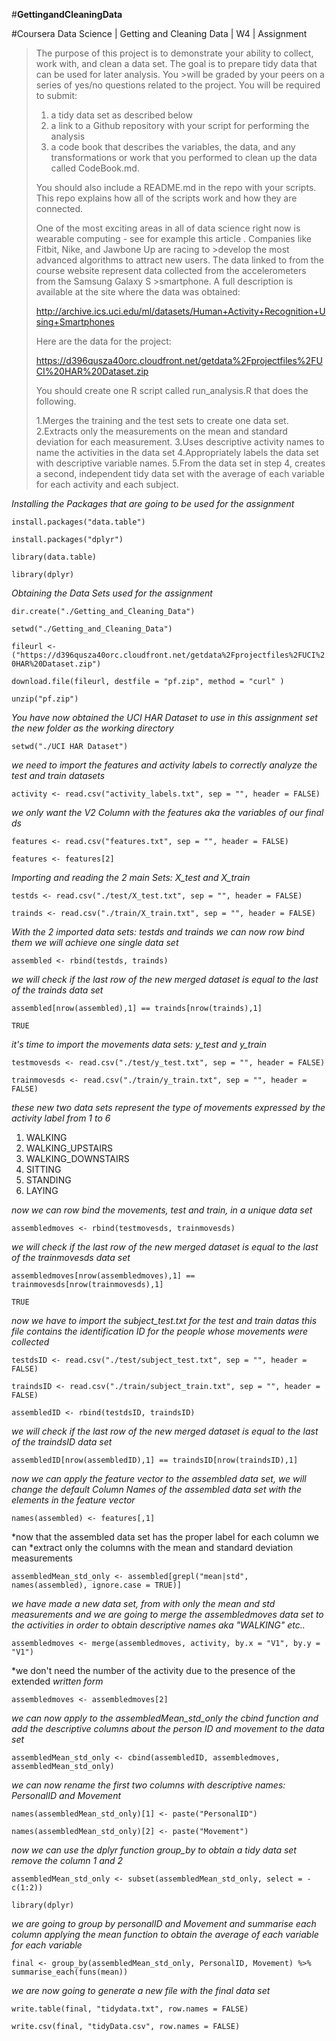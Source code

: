 #**GettingandCleaningData**

#Coursera Data Science | Getting and Cleaning Data | W4 | Assignment

>The purpose of this project is to demonstrate your ability to collect, work with, and clean a data set. The goal is to prepare tidy data that can be used for later analysis. 
>You >will be graded by your peers on a series of yes/no questions related to the project. 
>You will be required to submit: 
>1) a tidy data set as described below
>2) a link to a Github repository with your script for performing the analysis 
>3) a code book that describes the variables, the data, and any transformations or work that you performed to clean up the data called CodeBook.md.
>
> You should also include a README.md in the repo with your scripts. This repo explains how all of the scripts work and how they are connected.
>
>One of the most exciting areas in all of data science right now is wearable computing - see for example this article . Companies like Fitbit, Nike, and Jawbone Up are racing to >develop the most advanced algorithms to attract new users. The data linked to from the course website represent data collected from the accelerometers from the Samsung Galaxy S >smartphone. A full description is available at the site where the data was obtained:
>
>http://archive.ics.uci.edu/ml/datasets/Human+Activity+Recognition+Using+Smartphones 
>
>Here are the data for the project:
>
>https://d396qusza40orc.cloudfront.net/getdata%2Fprojectfiles%2FUCI%20HAR%20Dataset.zip  
>
>You should create one R script called run_analysis.R that does the following. 
>
>1.Merges the training and the test sets to create one data set.
>2.Extracts only the measurements on the mean and standard deviation for each measurement. 
>3.Uses descriptive activity names to name the activities in the data set
>4.Appropriately labels the data set with descriptive variable names. 
>5.From the data set in step 4, creates a second, independent tidy data set with the average of each variable for each activity and each subject.



*Installing the Packages that are going to be used for the assignment*

`install.packages("data.table")`

`install.packages("dplyr")`

`library(data.table)`

`library(dplyr)`



*Obtaining the Data Sets used for the assignment*

`dir.create("./Getting_and_Cleaning_Data")`

`setwd("./Getting_and_Cleaning_Data")`

`fileurl <- ("https://d396qusza40orc.cloudfront.net/getdata%2Fprojectfiles%2FUCI%20HAR%20Dataset.zip")`

`download.file(fileurl, destfile = "pf.zip", method = "curl" )`

`unzip("pf.zip")`



*You have now obtained the UCI HAR Dataset to use in this assignment*
*set the new folder as the working directory*

`setwd("./UCI HAR Dataset")`



*we need to import the features and activity labels to correctly*
*analyze the test and train datasets*

`activity <- read.csv("activity_labels.txt", sep = "", header = FALSE)`



*we only want the V2 Column with the features aka the variables of our final ds*

`features <- read.csv("features.txt", sep = "", header = FALSE)`

`features <- features[2]`



*Importing and reading the 2 main Sets: X_test and X_train*

`testds <- read.csv("./test/X_test.txt", sep = "", header = FALSE)`

`trainds <- read.csv("./train/X_train.txt", sep = "", header = FALSE)`



*With the 2 imported data sets: testds and trainds we can now row bind them*
*we will achieve one single data set*

`assembled <- rbind(testds, trainds)`



*we will check if the last row of the new merged dataset is equal to the last* 
*of the trainds data set*

`assembled[nrow(assembled),1] == trainds[nrow(trainds),1]`

`TRUE` 



*it's time to import the movements data sets: y_test and y_train*

`testmovesds <- read.csv("./test/y_test.txt", sep = "", header = FALSE)`

`trainmovesds <- read.csv("./train/y_train.txt", sep = "", header = FALSE)`



*these new two data sets represent the type of movements expressed by the*
*activity label from 1 to 6* 
1. WALKING
2. WALKING_UPSTAIRS
3. WALKING_DOWNSTAIRS
4. SITTING
5. STANDING
6. LAYING



*now we can row bind the movements, test and train, in a unique data set*

`assembledmoves <- rbind(testmovesds, trainmovesds)`



*we will check if the last row of the new merged dataset is equal to the last*
*of the trainmovesds data set*

`assembledmoves[nrow(assembledmoves),1] == trainmovesds[nrow(trainmovesds),1]`

`TRUE`



*now we have to import the subject_test.txt for the test and train datas*
*this file contains the identification ID for the people whose movements were
collected*

`testdsID <- read.csv("./test/subject_test.txt", sep = "", header = FALSE)`

`traindsID <- read.csv("./train/subject_train.txt", sep = "", header = FALSE)`

`assembledID <- rbind(testdsID, traindsID)`



*we will check if the last row of the new merged dataset is equal to the last*
*of the traindsID data set*

`assembledID[nrow(assembledID),1] == traindsID[nrow(traindsID),1]`



*now we can apply the feature vector to the assembled data set, we will*
*change the default Column Names of the assembled data set with the elements*
*in the feature vector*

`names(assembled) <- features[,1]`



*now that the assembled data set has the proper label for each column we can
*extract only the columns with the mean and standard deviation measurements

`assembledMean_std_only <- assembled[grepl("mean|std", names(assembled), ignore.case = TRUE)]`




*we have made a new data set, from with only the mean and std measurements and*
*we are going to merge the assembledmoves data set to the activities in order*
*to obtain descriptive names aka "WALKING" etc..*

`assembledmoves <- merge(assembledmoves, activity, by.x = "V1", by.y = "V1")`



*we don't need the number of the activity due to the presence of the extended
*written form* 

`assembledmoves <- assembledmoves[2]`



*we can now apply to the assembledMean_std_only the cbind function and add the*
*descriptive columns about the person ID and movement to the data set*

`assembledMean_std_only <- cbind(assembledID, assembledmoves, assembledMean_std_only)`



*we can now rename the first two columns with descriptive names: PersonalID and Movement*

`names(assembledMean_std_only)[1] <- paste("PersonalID")`

`names(assembledMean_std_only)[2] <- paste("Movement")`



*now we can use the dplyr function group_by to obtain a tidy data set*
*remove the column 1 and 2*

`assembledMean_std_only <- subset(assembledMean_std_only, select = -c(1:2))`

`library(dplyr)`



*we are going to group by personalID and Movement and summarise each column*
*applying the mean function to obtain the average of each variable for each variable*

`final <- group_by(assembledMean_std_only, PersonalID, Movement) %>% summarise_each(funs(mean))`



*we are now going to generate a new file with the final data set*

`write.table(final, "tidydata.txt", row.names = FALSE)`

`write.csv(final, "tidyData.csv", row.names = FALSE)`
